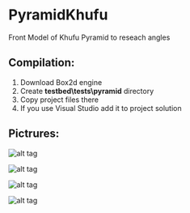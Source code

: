 # PyramidKhufu
Front Model of Khufu Pyramid to reseach angles

## Compilation:
1. Download Box2d engine
2. Create <b>testbed\tests\pyramid</b> directory
3. Copy project files there
4. If you use Visual Studio add it to project solution

## Pictrures:
![alt tag](https://raw.githubusercontent.com/mcfly722/PyramidKhufu/master/docs/pic1.png?raw=true)

![alt tag](https://raw.githubusercontent.com/mcfly722/PyramidKhufu/master/docs/pic2.png?raw=true)

![alt tag](https://raw.githubusercontent.com/mcfly722/PyramidKhufu/master/docs/pic3.png?raw=true)

![alt tag](https://raw.githubusercontent.com/mcfly722/PyramidKhufu/master/docs/pic4.png?raw=true)
